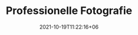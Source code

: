 ---
title: "Professionelle Fotografie"
date: 2021-10-19T11:22:16+06
draft: false
keywords: "Fotografie, Professionelle Fotografie, Diane Bliessen"
description : "Ich bin Experte in Tierfotographie."
type: "page"
---